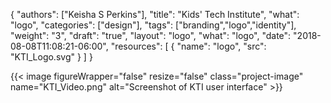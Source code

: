 {
	"authors": ["Keisha S Perkins"],
	"title": "Kids' Tech Institute",
	"what": "logo",
	"categories": ["design"],
	"tags": ["branding","logo","identity"],
	"weight": "3",
	"draft": "true",
	"layout": "logo",
	"what": "logo",
	"date": "2018-08-08T11:08:21-06:00",
	"resources": [
	      {
	         "name": "logo",
	         "src": "KTI_Logo.svg"
	      }
	    ]
}

{{< image figureWrapper="false" resize="false"  class="project-image" name="KTI_Video.png" alt="Screenshot of KTI user interface" >}}